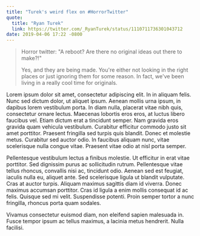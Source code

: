```yaml
---
title: "Turek's weird flex on #HorrorTwitter"
quote:
  title: "Ryan Turek"
  link: https://twitter.com/_RyanTurek/status/1110711736301043712
date: 2019-04-06 17:22 -0800
---
```


> Horror twitter: "A reboot? Are there no original ideas out there to make?!"
>
> Yes, and they are being made. You're either not looking in the right places or just ignoring them for some reason. In fact, we've been living in a really cool time for originals.

Lorem ipsum dolor sit amet, consectetur adipiscing elit. In in aliquam felis. Nunc sed dictum dolor, ut aliquet ipsum. Aenean mollis urna ipsum, in dapibus lorem vestibulum porta. In diam nulla, placerat vitae nibh quis, consectetur ornare lectus. Maecenas lobortis eros eros, at luctus libero faucibus vel. Etiam dictum erat a tincidunt semper. Nam gravida eros gravida quam vehicula vestibulum. Curabitur efficitur commodo justo sit amet porttitor. Praesent fringilla sed turpis quis blandit. Donec et molestie metus. Curabitur sed auctor odio. In faucibus aliquam nunc, vitae scelerisque nulla congue vitae. Praesent vitae odio at nisl porta semper.

Pellentesque vestibulum lectus a finibus molestie. Ut efficitur in erat vitae porttitor. Sed dignissim purus ac sollicitudin rutrum. Pellentesque vitae tellus rhoncus, convallis nisi ac, tincidunt odio. Aenean sed est feugiat, iaculis nulla eu, aliquet ante. Sed scelerisque ligula ut blandit vulputate. Cras at auctor turpis. Aliquam maximus sagittis diam id viverra. Donec maximus accumsan porttitor. Cras id ligula a enim mollis consequat id ac felis. Quisque sed mi velit. Suspendisse potenti. Proin semper tortor a nunc fringilla, rhoncus porta quam sodales.

Vivamus consectetur euismod diam, non eleifend sapien malesuada in. Fusce tempor ipsum ac tellus maximus, a lacinia metus hendrerit. Nulla facilisi.
